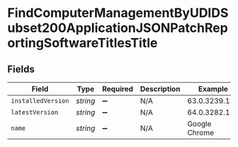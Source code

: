 # FindComputerManagementByUDIDSubset200ApplicationJSONPatchReportingSoftwareTitlesTitle


## Fields

| Field              | Type               | Required           | Description        | Example            |
| ------------------ | ------------------ | ------------------ | ------------------ | ------------------ |
| `installedVersion` | *string*           | :heavy_minus_sign: | N/A                | 63.0.3239.132      |
| `latestVersion`    | *string*           | :heavy_minus_sign: | N/A                | 64.0.3282.119      |
| `name`             | *string*           | :heavy_minus_sign: | N/A                | Google Chrome      |